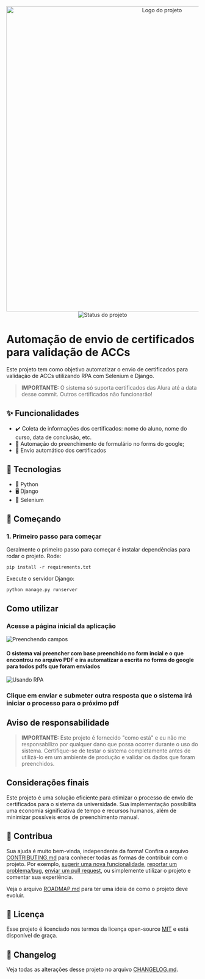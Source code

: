 <p align="center">
    <img width="800" src="mascDriver/automacaoAccUFFS/assets/logo_uffs.png" title="Logo do projeto"><br />
    <img src="https://img.shields.io/maintenance/yes/2023?style=for-the-badge" title="Status do projeto">
</p>

# Automação de envio de certificados para validação de ACCs

Este projeto tem como objetivo automatizar o envio de certificados para validação de ACCs utilizando RPA com Selenium e
Django.

> **IMPORTANTE:** O sistema só suporta certificados das Alura até a data desse commit.
> Outros certificados não funcionarão!

## ✨ Funcionalidades

* ✔️ Coleta de informações dos certificados: nome do aluno, nome do curso, data de conclusão, etc.
* 🥢 Automação do preenchimento de formulário no forms do google;
* 🖖 Envio automático dos certificados

## 🔧 Tecnologias

- 🐍 Python
- 🖥 Django
- 🤖 Selenium

## 🚀 Começando

### 1. Primeiro passo para começar

Geralmente o primeiro passo para começar é instalar dependências para rodar o projeto. Rode:

```shell
pip install -r requirements.txt
```

Execute o servidor Django:

```shell
python manage.py runserver
```

## Como utilizar

### Acesse a página inicial da aplicação

![Preenchendo campos](mascDriver/automacaoAccUFFS/preenchendo_campos.gif)

#### O sistema vai preencher com base preenchido no form incial e o que encontrou no arquivo PDF e ira automatizar a escrita no forms do google para todos pdfs que foram enviados

![Usando RPA](mascDriver/automacaoAccUFFS/usando_rpa.gif)

### Clique em enviar e submeter outra resposta que o sistema irá iniciar o processo para o próximo pdf

## Aviso de responsabilidade

> **IMPORTANTE:** Este projeto é fornecido "como está" e eu não me responsabilizo por qualquer dano que possa ocorrer
> durante o uso do sistema. Certifique-se de testar o sistema completamente antes de utilizá-lo em um ambiente de
> produção e validar os dados que foram preenchidos.

## Considerações finais

Este projeto é uma solução eficiente para otimizar o processo de envio de certificados para o sistema da universidade.
Sua implementação possibilita uma economia significativa de tempo e recursos humanos, além de minimizar possíveis erros
de preenchimento manual.

## 🤝 Contribua

Sua ajuda é muito bem-vinda, independente da forma! Confira o arquivo [CONTRIBUTING.md](CONTRIBUTING.md) para conhecer
todas as formas de contribuir com o projeto. Por
exemplo, [sugerir uma nova funcionalidade](https://github.com/ccuffs/template/issues/new?assignees=&labels=&template=feature_request.md&title=), [reportar um problema/bug](https://github.com/ccuffs/template/issues/new?assignees=&labels=bug&template=bug_report.md&title=), [enviar um pull request](https://github.com/ccuffs/hacktoberfest/blob/master/docs/tutorial-pull-request.md),
ou simplemente utilizar o projeto e comentar sua experiência.

Veja o arquivo [ROADMAP.md](ROADMAP.md) para ter uma ideia de como o projeto deve evoluir.

## 🎫 Licença

Esse projeto é licenciado nos termos da licença open-source [MIT](https://choosealicense.com/licenses/mit) e está
disponível de graça.

## 🧬 Changelog

Veja todas as alterações desse projeto no arquivo [CHANGELOG.md](CHANGELOG.md).
